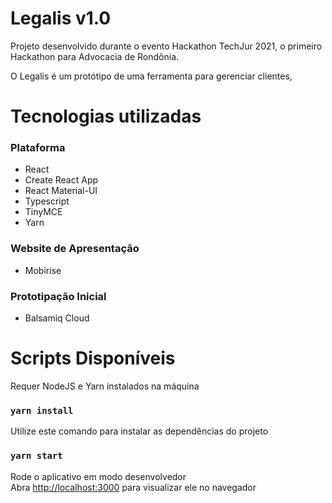 # Legalis v1.0

Projeto desenvolvido durante o evento Hackathon TechJur 2021, o primeiro Hackathon para Advocacia de Rondônia.

O Legalis é um protótipo de uma ferramenta para gerenciar clientes, 

# Tecnologias utilizadas

### Plataforma

- React
- Create React App
- React Material-UI
- Typescript
- TinyMCE
- Yarn

### Website de Apresentação
- Mobirise

### Prototipação Inicial
- Balsamiq Cloud

# Scripts Disponíveis

Requer NodeJS e Yarn instalados na máquina

### `yarn install`
Utilize este comando para instalar as dependências do projeto

### `yarn start`
Rode o aplicativo em modo desenvolvedor\
Abra [http://localhost:3000](http://localhost:3000) para visualizar ele no navegador

